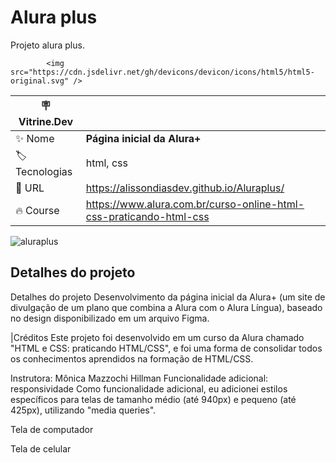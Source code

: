 # Alura plus

Projeto alura plus.

            <img src="https://cdn.jsdelivr.net/gh/devicons/devicon/icons/html5/html5-original.svg" />
          

| :placard: Vitrine.Dev |     |
| -------------  | --- |
| :sparkles: Nome        | **Página inicial da Alura+**
| :label: Tecnologias |  html, css
| :rocket: URL         | https://alissondiasdev.github.io/Aluraplus/
| :fire: Course     | https://www.alura.com.br/curso-online-html-css-praticando-html-css

<!-- Inserir imagem com a #vitrinedev ao final do link -->
![aluraplus](https://user-images.githubusercontent.com/84820359/210069468-cd0ee478-7e76-49d1-b95d-bca17755c79d.png#vitrinedev)



## Detalhes do projeto

Detalhes do projeto
Desenvolvimento da página inicial da Alura+ (um site de divulgação de um plano que combina a Alura com o Alura Língua), baseado no design disponibilizado em um arquivo Figma.

|Créditos
Este projeto foi desenvolvido em um curso da Alura chamado "HTML e CSS: praticando HTML/CSS", e foi uma forma de consolidar todos os conhecimentos aprendidos na formação de HTML/CSS.

Instrutora: Mônica Mazzochi Hillman
Funcionalidade adicional: responsividade
Como funcionalidade adicional, eu adicionei estilos específicos para telas de tamanho médio (até 940px) e pequeno (até 425px), utilizando "media queries".

Tela de computador

Tela de celular

